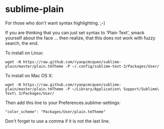 sublime-plain
=============

For those who don't want syntax highlighting. ;-)

If you are thinking that you can just set syntax to 'Plain Text', smack yourself about the face ... then realize, that this does not work with fuzzy search, the end.


To install on Linux:

    wget -N https://raw.github.com/ryanpcmcquen/sublime-plain/master/plain.tmTheme -P ~/.config/sublime-text-3/Packages/User/

To install on Mac OS X:

    wget -N https://raw.github.com/ryanpcmcquen/sublime-plain/master/plain.tmTheme -P ~/Library/Application\ Support/Sublime\ Text\ 3/Packages/User/


Then add this line to your Preferences.sublime-settings:

    "color_scheme": "Packages/User/plain.tmTheme"

Don't forget to use a comma if it is not the last line.
